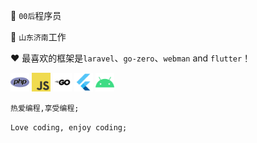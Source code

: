 👋 `00后`程序员

💼 `山东济南`工作

❤ 最喜欢的框架是`laravel`、`go-zero`、`webman` and `flutter`！

<div>
  <img src="https://raw.githubusercontent.com/github/explore/80688e429a7d4ef2fca1e82350fe8e3517d3494d/topics/php/php.png" style="width:30px; height:30px;" />
  <img src="https://raw.githubusercontent.com/github/explore/80688e429a7d4ef2fca1e82350fe8e3517d3494d/topics/javascript/javascript.png" style="width:30px; height:30px;" />
  <img src="https://raw.githubusercontent.com/github/explore/80688e429a7d4ef2fca1e82350fe8e3517d3494d/topics/go/go.png" style="width:30px; height:30px;" />
  <img src="https://raw.githubusercontent.com/github/explore/80688e429a7d4ef2fca1e82350fe8e3517d3494d/topics/flutter/flutter.png" style="width:30px; height:30px;" />
    <img src="https://raw.githubusercontent.com/github/explore/80688e429a7d4ef2fca1e82350fe8e3517d3494d/topics/android/android.png" style="width:30px; height:30px;" />
</div>

`热爱编程,享受编程;`

`Love coding, enjoy coding;`
